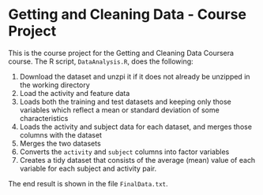 # Getting and Cleaning Data - Course Project

This is the course project for the Getting and Cleaning Data Coursera course.
The R script, `DataAnalysis.R`, does the following:

1. Download the dataset and unzpi it if it does not already be unzipped in the working directory
2. Load the activity and feature data
3. Loads both the training and test datasets and keeping only those variables which
   reflect a mean or standard deviation of some characteristics
4. Loads the activity and subject data for each dataset, and merges those
   columns with the dataset
5. Merges the two datasets
6. Converts the `activity` and `subject` columns into factor variables
7. Creates a tidy dataset that consists of the average (mean) value of each
   variable for each subject and activity pair.

The end result is shown in the file `FinalData.txt`.

